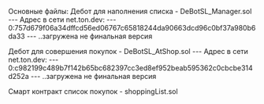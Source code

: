 Основные файлы:
Дебот для наполнения списка - DeBotSL_Manager.sol
---	Aдрес в сети net.ton.dev:
---	0:757d679f06a34dffcd56ed06767c65818244da90663dcd96c0bf37a980b6da33
---	..загружена не финальная версия

Дебот для совершения покупок - DeBotSL_AtShop.sol
---	Aдрес в сети net.ton.dev:
---	0:c982199c489b7f142b65bc682397cc3ed8ef952beab595362c0cbcbe314d252a
---	..загружена не финальная версия

Смарт контракт список покупок - shoppingList.sol

